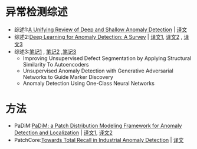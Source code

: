 # 异常检测综述
- 综述1:[A Unifying Review of Deep and Shallow Anomaly Detection](https://paperswithcode.com/paper/a-unifying-review-of-deep-and-shallow-anomaly) | [译文](https://zhuanlan.zhihu.com/p/419163607)
- 综述2:[Deep Learning for Anomaly Detection: A Survey](https://paperswithcode.com/paper/deep-learning-for-anomaly-detection-a-survey) | [译文1](https://zhuanlan.zhihu.com/p/419161328), [译文2](http://wxshhh.com/2021/03/18/%E3%80%90%E6%9C%BA%E5%99%A8%E5%AD%A6%E4%B9%A0%E3%80%91%E5%9F%BA%E4%BA%8E%E6%B7%B1%E5%BA%A6%E5%AD%A6%E4%B9%A0%E7%9A%84%E5%BC%82%E5%B8%B8%E6%A3%80%E6%B5%8B/) , [译文3](https://blog.csdn.net/pingguolou/article/details/117485488)
- 综述3:[笔记1](https://bbs.huaweicloud.com/blogs/272522) , [笔记2](https://zhuanlan.zhihu.com/p/265526970) ,[笔记3](https://bbs.huaweicloud.com/blogs/272522)
  - Improving Unsupervised Defect Segmentation by Applying Structural Similarity To Autoencoders
  - Unsupervised Anomaly Detection with Generative Adversarial Networks to Guide Marker Discovery
  - Anomaly Detection Using One-Class Neural Networks
  

# 方法
- PaDiM:[PaDiM: a Patch Distribution Modeling Framework for Anomaly Detection and Localization](https://paperswithcode.com/paper/padim-a-patch-distribution-modeling-framework#code) | [译文1](https://tongtianta.site/paper/97113), [译文2](https://blog.csdn.net/sinat_24899403/article/details/111032279)
- PatchCore:[Towards Total Recall in Industrial Anomaly Detection](https://paperswithcode.com/paper/towards-total-recall-in-industrial-anomaly) | [译文](https://tongtianta.site/paper/99264)

